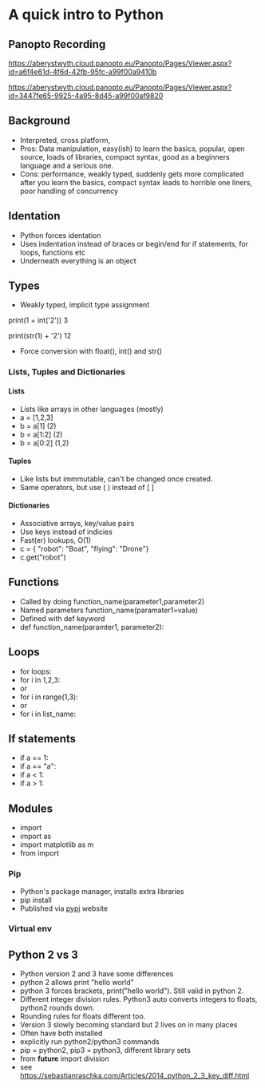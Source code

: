 # A quick intro to Python

## Panopto Recording

https://aberystwyth.cloud.panopto.eu/Panopto/Pages/Viewer.aspx?id=a6f4e61d-4f6d-42fb-95fc-a99f00a9410b

https://aberystwyth.cloud.panopto.eu/Panopto/Pages/Viewer.aspx?id=3447fe65-9925-4a95-8d45-a99f00af9820

## Background
  * Interpreted, cross platform, 
  * Pros: Data manipulation, easy(ish) to learn the basics, popular, open source, loads of libraries, compact syntax, good as a beginners language and a serious one.
  * Cons: performance, weakly typed, suddenly gets more complicated after you learn the basics, compact syntax leads to horrible one liners, poor handling of concurrency

## Identation
  * Python forces identation
  * Uses indentation instead of braces or begin/end for if statements, for loops, functions etc
  * Underneath everything is an object

## Types

  * Weakly typed, implicit type assignment

  print(1 + int('2'))
  3

  print(str(1) + '2')
  12

  * Force conversion with float(), int() and str()

### Lists, Tuples and Dictionaries

#### Lists
  * Lists like arrays in other languages (mostly)
  * a = [1,2,3]
  * b = a[1] (2)
  * b = a[1:2]  (2)
  * b = a[0:2] (1,2)

#### Tuples
  * Like lists but immmutable, can't be changed once created.
  * Same operators, but use ( ) instead of [ ] 

#### Dictionaries
  * Associative arrays, key/value pairs
  * Use keys instead of indicies
  * Fast(er) lookups, O(1)
  * c = { "robot": "Boat", "flying": "Drone"}
  * c.get("robot")

## Functions
  * Called by doing function_name(parameter1,parameter2)
  * Named parameters function_name(paramater1=value)
  * Defined with def keyword
  * def function_name(paramter1, parameter2):

## Loops
  * for loops:
  * for i in 1,2,3:
  * or
  * for i in range(1,3):
  * or
  * for i in list_name:

## If statements
  * if a == 1:
  * if a == "a":
  * if a < 1:
  * if a > 1:

## Modules
  * import <library name>
  * import <library name> as <shortname>
  * import matplotlib as m
  * from <library> import <function>
 
### Pip
  * Python's package manager, installs extra libraries
  * pip install <library name>
  * Published via [pypi](https://pypi.org/) website

### Virtual env

## Python 2 vs 3
  * Python version 2 and 3 have some differences
  * python 2 allows print "hello world"
  * python 3 forces brackets, print("hello world"). Still valid in python 2.
  * Different integer division rules. Python3 auto converts integers to floats, python2 rounds down.
  * Rounding rules for floats different too. 
  * Version 3 slowly becoming standard but 2 lives on in many places
  * Often have both installed
  * explicitly run python2/python3 commands
  * pip = python2, pip3 = python3, different library sets
  * from __future__ import division 
  * see https://sebastianraschka.com/Articles/2014_python_2_3_key_diff.html
  
